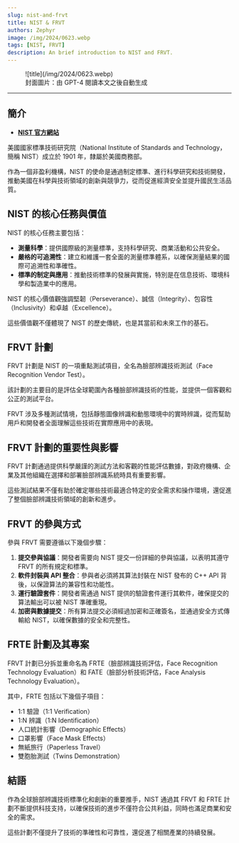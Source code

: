 ```yaml
---
slug: nist-and-frvt
title: NIST & FRVT
authors: Zephyr
image: /img/2024/0623.webp
tags: [NIST, FRVT]
description: An brief introduction to NIST and FRVT.
---
```


<figure>
![title](/img/2024/0623.webp)
<figcaption>封面圖片：由 GPT-4 閱讀本文之後自動生成</figcaption>
</figure>

---

## 簡介

- [**NIST 官方網站**](https://www.nist.gov/)

美國國家標準技術研究院（National Institute of Standards and Technology，簡稱 NIST）成立於 1901 年，隸屬於美國商務部。

作為一個非盈利機構，NIST 的使命是通過制定標準、進行科學研究和技術開發，推動美國在科學與技術領域的創新與競爭力，從而促進經濟安全並提升國民生活品質。

## NIST 的核心任務與價值

NIST 的核心任務主要包括：

- **測量科學**：提供國際級的測量標準，支持科學研究、商業活動和公共安全。
- **嚴格的可追溯性**：建立和維護一套全面的測量標準體系，以確保測量結果的國際可追溯性和準確性。
- **標準的制定與應用**：推動技術標準的發展與實施，特別是在信息技術、環境科學和製造業中的應用。

NIST 的核心價值觀強調堅韌（Perseverance）、誠信（Integrity）、包容性（Inclusivity）和卓越（Excellence）。

這些價值觀不僅體現了 NIST 的歷史傳統，也是其當前和未來工作的基石。

## FRVT 計劃

FRVT 計劃是 NIST 的一項重點測試項目，全名為臉部辨識技術測試（Face Recognition Vendor Test）。

該計劃的主要目的是評估全球範圍內各種臉部辨識技術的性能，並提供一個客觀和公正的測試平台。

FRVT 涉及多種測試情境，包括靜態圖像辨識和動態環境中的實時辨識，從而幫助用戶和開發者全面理解這些技術在實際應用中的表現。

## FRVT 計劃的重要性與影響

FRVT 計劃通過提供科學嚴謹的測試方法和客觀的性能評估數據，對政府機構、企業及其他組織在選擇和部署臉部辨識系統時具有重要影響。

這些測試結果不僅有助於確定哪些技術最適合特定的安全需求和操作環境，還促進了整個臉部辨識技術領域的創新和進步。

## FRVT 的參與方式

參與 FRVT 需要遵循以下幾個步驟：

1. **提交參與協議**：開發者需要向 NIST 提交一份詳細的參與協議，以表明其遵守 FRVT 的所有規定和標準。
2. **軟件封裝與 API 整合**：參與者必須將其算法封裝在 NIST 發布的 C++ API 背後，以保證算法的兼容性和功能性。
3. **運行驗證套件**：開發者需通過 NIST 提供的驗證套件運行其軟件，確保提交的算法輸出可以被 NIST 準確重現。
4. **加密與數據提交**：所有算法提交必須經過加密和正確簽名，並通過安全方式傳輸給 NIST，以確保數據的安全和完整性。

## FRTE 計劃及其專案

FRVT 計劃已分拆並重命名為 FRTE（臉部辨識技術評估，Face Recognition Technology Evaluation）和 FATE（臉部分析技術評估，Face Analysis Technology Evaluation）。

其中，FRTE 包括以下幾個子項目：

- 1:1 驗證（1:1 Verification）
- 1:N 辨識（1:N Identification）
- 人口統計影響（Demographic Effects）
- 口罩影響（Face Mask Effects）
- 無紙旅行（Paperless Travel）
- 雙胞胎測試（Twins Demonstration）

## 結語

作為全球臉部辨識技術標準化和創新的重要推手，NIST 通過其 FRVT 和 FRTE 計劃不斷提供科技支持，以確保技術的進步不僅符合公共利益，同時也滿足商業和安全的需求。

這些計劃不僅提升了技術的準確性和可靠性，還促進了相關產業的持續發展。
